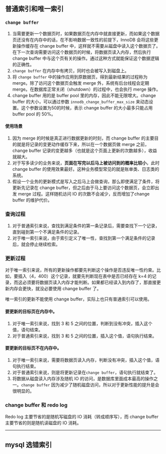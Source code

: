 ## 普通索引和唯一索引

###  `change buffer`

1. 当需要更新一个数据页时，如果数据页在内存中就直接更新，而如果这个数据页还没有在内存中的话，在不影响数据一致性的前提下，InnoDB 会将这些更新操作缓存在 change buffer 中，这样就不需要从磁盘中读入这个数据页了。在下一次查询需要访问这个数据页的时候，将数据页读入内存，然后执行 change buffer 中与这个页有关的操作。通过这种方式就能保证这个数据逻辑的正确性。
2. `change buffer` 在内存中有拷贝，同时也会被写入到磁盘上。
3. 将 `change buffer` 中的操作应用到原数据页，得到最新结果的过程称为 merge。除了访问这个数据页会触发 merge 外，系统有后台线程会定期 merge。在数据库正常关闭（shutdown）的过程中，也会执行 merge 操作。
4. change buffer 用的是 buffer pool 里的内存，因此不能无限增大。change buffer 的大小，可以通过参数 `innodb_change_buffer_max_size` 来动态设置。这个参数设置为50的时候，表示 change buffer 的大小最多只能占用 buffer pool 的 50%。

#### 使用场景

1. 因为 merge 的时候是真正进行数据更新的时刻，而 change buffer 的主要目的就是将记录的变更动作缓存下来，所以在一个数据页做 merge 之前，change buffer 记录的变更越多（也就是这个页面上更新的次数越多），收益就越大。
2. 对于写多读少的业务来说，**页面在写完以后马上被访问到的概率比较小**，此时 change buffer 的使用效果最好。这种业务模型常见的就是账单类、日志类的系统。
3. 假设一个业务的更新模式是写入之后马上会做查询，那么即使满足了条件，将更新先记录在 change buffer，但之后由于马上要访问这个数据页，会立即出发 merge 过程。这样随机访问 IO 的次数不会减少，反而增加了change buffer 的维护代价。

### 查询过程

1. 对于普通索引来说，查找到满足条件的第一条记录后，需要查找下一个记录，直到碰到第一个不满足条件的记录。
2. 对于唯一索引来说，由于索引定义了唯一性，查找到第一个满足条件的记录后，就会停止继续检索。

### 更新过程

对于唯一索引来说，所有的更新操作都要先判断这个操作是否违反唯一性约束。比如，要插入（4，400）这个记录，就要先判断现在表中是否已经存在 k=4 的记录，而这必须要将数据页读入内存才能判断。如果都已经读入到内存了，那直接更新内存会更快，就没必要使用 change buffer 了。

唯一索引的更新不能使用 change buffer，实际上也只有普通索引可以使用。

#### 要更新的目标页在内存中。

1. 对于唯一索引来说，找到 3 和 5 之间的位置，判断到没有冲突，插入这个值，语句结束。
2. 对于普通索引来说，找到 3 和 5 之间的位置，插入这个值，语句执行结束。

#### 要更新的目标页不在内存中。

1. 对于唯一索引来说，需要将数据页读入内存，判断没有冲突，插入这个值，语句执行结束。
2. 对于普通索引来说，则是将更新记录在`change buffer`，语句执行就结束了。
3. 将数据从磁盘读入内存涉及随机 IO 的访问，是数据库里面成本最高的操作之一。`change buffer` 因为减少了随机磁盘访问，所以对于更新性能的提升是会很明显的。

### change buffer 和 redo log

Redo log 主要节省的是随机写磁盘的 IO 消耗（转成顺序写），而 change buffer 主要节省的则是随机读磁盘的 IO 消耗。



---

## mysql 选错索引

